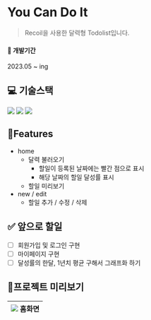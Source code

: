 # You Can Do It
> Recoil을 사용한 달력형 Todolist입니다.

#### 📅 개발기간
2023.05 ~ ing

##  :computer: 기술스택
 <img src="https://img.shields.io/badge/react-61DAFB?style=for-the-badge&logo=react&logoColor=white"> <img src="https://img.shields.io/badge/recoil-0076EC?style=for-the-badge&logo=recoil&logoColor=white">  <img src="https://img.shields.io/badge/emotion-C43BAD?style=for-the-badge&logo=emotion&logoColor=white"> 
 
## 📝Features
* home
   - 달력 불러오기
     - 할일이 등록된 날짜에는 빨간 점으로 표시
     - 해당 날짜의 할일 달성률 표시
   - 할일 미리보기
* new / edit
   - 할일 추가 / 수정 / 삭제

 ## ✅ 앞으로 할일
 - [ ] 회원가입 및 로그인 구현
 - [ ] 마이페이지 구현
 - [ ] 달성률의 한달, 1년치 평균 구해서 그래프화 하기

## 👀프로젝트 미리보기
![](https://user-images.githubusercontent.com/100817586/235415227-7072d284-0530-4c2d-9ecb-ff733184a36d.png) 홈화면|
---|



